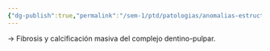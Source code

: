 ```yaml
---
{"dg-publish":true,"permalink":"/sem-1/ptd/patologias/anomalias-estructurales/displasia-fibrosa-de-la-pulpa/"}
---
```



→ Fibrosis y calcificación masiva del complejo dentino-pulpar.